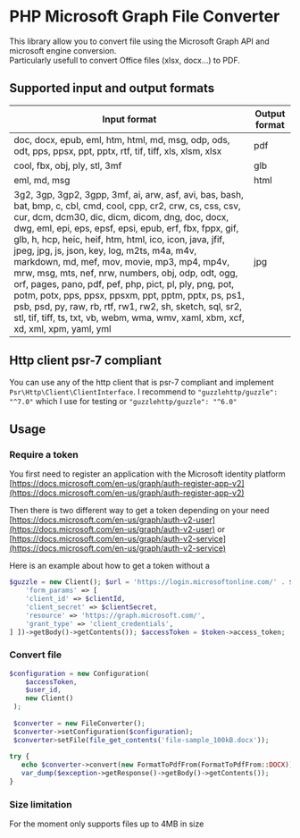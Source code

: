 
  
# PHP Microsoft Graph File Converter    

 This library allow you to convert file using the Microsoft Graph API and microsoft engine conversion.    
Particularly usefull to convert Office files (xlsx, docx...) to PDF.     
    
    
## Supported input and output formats 

| Input format | Output format |  
|---|---| 
| doc, docx, epub, eml, htm, html, md, msg, odp, ods, odt, pps, ppsx, ppt, pptx, rtf, tif, tiff, xls, xlsm, xlsx | pdf| 
| cool, fbx, obj, ply, stl, 3mf | glb | 
| eml, md, msg | html |
| 3g2, 3gp, 3gp2, 3gpp, 3mf, ai, arw, asf, avi, bas, bash, bat, bmp, c, cbl, cmd, cool, cpp, cr2, crw, cs, css, csv, cur, dcm, dcm30, dic, dicm, dicom, dng, doc, docx, dwg, eml, epi, eps, epsf, epsi, epub, erf, fbx, fppx, gif, glb, h, hcp, heic, heif, htm, html, ico, icon, java, jfif, jpeg, jpg, js, json, key, log, m2ts, m4a, m4v, markdown, md, mef, mov, movie, mp3, mp4, mp4v, mrw, msg, mts, nef, nrw, numbers, obj, odp, odt, ogg, orf, pages, pano, pdf, pef, php, pict, pl, ply, png, pot, potm, potx, pps, ppsx, ppsxm, ppt, pptm, pptx, ps, ps1, psb, psd, py, raw, rb, rtf, rw1, rw2, sh, sketch, sql, sr2, stl, tif, tiff, ts, txt, vb, webm, wma, wmv, xaml, xbm, xcf, xd, xml, xpm, yaml, yml | jpg |    

 ## Http client psr-7 compliant    
 You can use any of the http client that is psr-7 compliant and implement `Psr\Http\Client\ClientInterface`. I recommend to `"guzzlehttp/guzzle": "^7.0"` which I use for testing or `"guzzlehttp/guzzle": "^6.0"`  
  
## Usage   

### Require a token 

You first need to register an application with the Microsoft identity platform [https://docs.microsoft.com/en-us/graph/auth-register-app-v2](https://docs.microsoft.com/en-us/graph/auth-register-app-v2)  
  
Then there is two different way to get a token depending on your need [https://docs.microsoft.com/en-us/graph/auth-v2-user](https://docs.microsoft.com/en-us/graph/auth-v2-user) or [https://docs.microsoft.com/en-us/graph/auth-v2-service](https://docs.microsoft.com/en-us/graph/auth-v2-service)  
  
Here is an example about how to get a token without a 

``` php  
$guzzle = new Client(); $url = 'https://login.microsoftonline.com/' . $tenantId . '/oauth2/token?api-version=1.0'; $token = json_decode($guzzle->post($url, [    
    'form_params' => [    
    'client_id' => $clientId,    
    'client_secret' => $clientSecret,    
    'resource' => 'https://graph.microsoft.com/',    
    'grant_type' => 'client_credentials',    
] ])->getBody()->getContents()); $accessToken = $token->access_token;  
```  
  
### Convert file  

``` php  
$configuration = new Configuration(    
    $accessToken,    
    $user_id,    
    new Client() 
 );
 
 $converter = new FileConverter(); 
 $converter->setConfiguration($configuration);
 $converter>setFile(file_get_contents('file-sample_100kB.docx'));
 
try {    
   echo $converter->convert(new FormatToPdfFrom(FormatToPdfFrom::DOCX)); } catch (MSGraphException $exception) {    
   var_dump($exception->getResponse()->getBody()->getContents()); 
}  
```  
  
### Size limitation  

For the moment only supports files up to 4MB in size